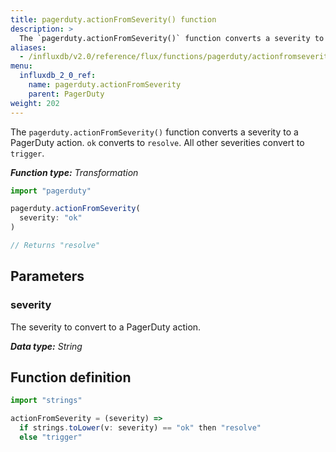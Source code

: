 ```yaml
---
title: pagerduty.actionFromSeverity() function
description: >
  The `pagerduty.actionFromSeverity()` function converts a severity to a PagerDuty action.
aliases:
  - /influxdb/v2.0/reference/flux/functions/pagerduty/actionfromseverity/
menu:
  influxdb_2_0_ref:
    name: pagerduty.actionFromSeverity
    parent: PagerDuty
weight: 202
---
```


The `pagerduty.actionFromSeverity()` function converts a severity to a PagerDuty action.
`ok` converts to `resolve`.
All other severities convert to `trigger`.

_**Function type:** Transformation_

```js
import "pagerduty"

pagerduty.actionFromSeverity(
  severity: "ok"
)

// Returns "resolve"
```

## Parameters

### severity
The severity to convert to a PagerDuty action.

_**Data type:** String_

## Function definition
```js
import "strings"

actionFromSeverity = (severity) =>
  if strings.toLower(v: severity) == "ok" then "resolve"
  else "trigger"
```
